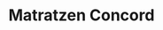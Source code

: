 ---
title: "Matratzen Concord"
url: /augsburg/matratzen-concord-friedberger-strasse/
shop: Betten
---